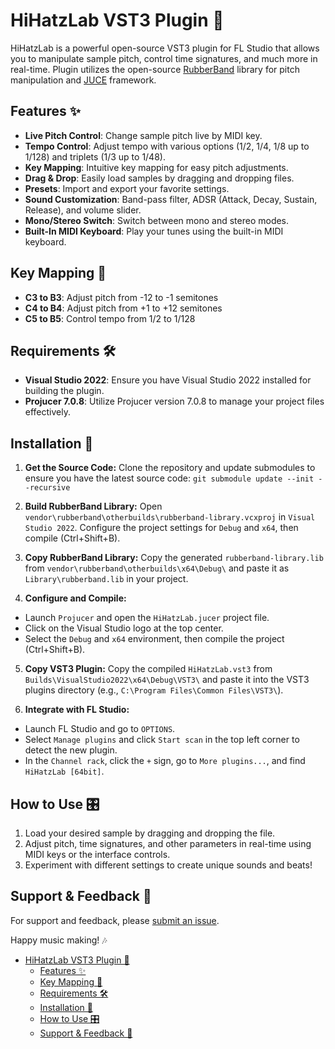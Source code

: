 # HiHatzLab VST3 Plugin 🎵

HiHatzLab is a powerful open-source VST3 plugin for FL Studio that allows you to manipulate sample pitch, control time signatures, and much more in real-time.
Plugin utilizes the open-source [RubberBand](https://github.com/breakfastquay/rubberband) library for pitch manipulation and [JUCE](https://github.com/juce-framework/JUCE) framework.

## Features ✨

- **Live Pitch Control**: Change sample pitch live by MIDI key.
- **Tempo Control**: Adjust tempo with various options (1/2, 1/4, 1/8 up to 1/128) and triplets (1/3 up to 1/48).
- **Key Mapping**: Intuitive key mapping for easy pitch adjustments.
- **Drag & Drop**: Easily load samples by dragging and dropping files.
- **Presets**: Import and export your favorite settings.
- **Sound Customization**: Band-pass filter, ADSR (Attack, Decay, Sustain, Release), and volume slider.
- **Mono/Stereo Switch**: Switch between mono and stereo modes.
- **Built-In MIDI Keyboard**: Play your tunes using the built-in MIDI keyboard.

## Key Mapping 🎹

- **C3 to B3**: Adjust pitch from -12 to -1 semitones
- **C4 to B4**: Adjust pitch from +1 to +12 semitones
- **C5 to B5**: Control tempo from 1/2 to 1/128

## Requirements 🛠️

- **Visual Studio 2022**: Ensure you have Visual Studio 2022 installed for building the plugin.
- **Projucer 7.0.8**: Utilize Projucer version 7.0.8 to manage your project files effectively.

## Installation 🚀

1. **Get the Source Code:**
Clone the repository and update submodules to ensure you have the latest source code:
```git submodule update --init --recursive```

2. **Build RubberBand Library:**
Open `vendor\rubberband\otherbuilds\rubberband-library.vcxproj` in `Visual Studio 2022`. Configure the project settings for `Debug` and `x64`, then compile (Ctrl+Shift+B).

3. **Copy RubberBand Library:**
Copy the generated `rubberband-library.lib` from `vendor\rubberband\otherbuilds\x64\Debug\` and paste it as `Library\rubberband.lib` in your project.

4. **Configure and Compile:**
- Launch `Projucer` and open the `HiHatzLab.jucer` project file.
- Click on the Visual Studio logo at the top center.
- Select the `Debug` and `x64` environment, then compile the project (Ctrl+Shift+B).

5. **Copy VST3 Plugin:**
Copy the compiled `HiHatzLab.vst3` from `Builds\VisualStudio2022\x64\Debug\VST3\` and paste it into the VST3 plugins directory (e.g., `C:\Program Files\Common Files\VST3\`).

6. **Integrate with FL Studio:**
- Launch FL Studio and go to `OPTIONS`.
- Select `Manage plugins` and click `Start scan` in the top left corner to detect the new plugin.
- In the `Channel rack`, click the `+` sign, go to `More plugins...`, and find `HiHatzLab [64bit]`.

## How to Use 🎛️

1. Load your desired sample by dragging and dropping the file.
2. Adjust pitch, time signatures, and other parameters in real-time using MIDI keys or the interface controls.
3. Experiment with different settings to create unique sounds and beats!

## Support & Feedback 💬

For support and feedback, please [submit an issue](https://github.com/kamilhajduk/hihatzlab/issues).

Happy music making! 🎶
<!-- @import "[TOC]" {cmd="toc" depthFrom=1 depthTo=6 orderedList=false} -->

<!-- code_chunk_output -->

- [HiHatzLab VST3 Plugin 🎵](#hihatzlab-vst3-plugin-)
  - [Features ✨](#features-)
  - [Key Mapping 🎹](#key-mapping-)
  - [Requirements 🛠️](#requirements-️)
  - [Installation 🚀](#installation-)
  - [How to Use 🎛️](#how-to-use-️)
  - [Support & Feedback 💬](#support--feedback-)

<!-- /code_chunk_output -->

